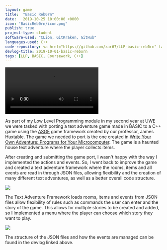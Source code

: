 ```yaml
---
layout: game
title:  "Basic Reb0rn"
date:   2019-10-25 10:00:00 +0000
icon: "BasicReb0rn/icon.png"
publish: true
project-type: student
software-used: "CLion, GitKraken, GitHub"
languages-used: C++
code-repository: <a href="https://github.com/zar67/LLP-basic-reb0rn" target="_blank">GitHub</a>
devlog-title: 2019-10-01-basic-reborn
tags: [LLP, BASIC, Coursework, C++]
---
```


<video controls>
  <source src="{{ site.baseurl }}/assets/BasicReb0rn/cpp-port-gameplay.mp4" type="video/mp4">
</video>

As part of my Low Level Programming module in my second year at UWE we were tasked with porting a text adventure game made in BASIC to a C++ game using the [ASGE](https://github.com/HuxyUK/ASGE) game framework created by our professor, James Huxtable. The game we needed to port is the one created in <a href="https://www.amazon.co.uk/Write-Your-Own-Adventure-Microcomputer/dp/0686878329" target="_blank">Write Your Own Adventure: Programs for Your Microcomputer</a>. The game is a haunted house text adventure where the player collects items.

After creating and submitting the game port, I wasn't happy with the way I implemented the actions and events. So, I went back to improve the game and created a text adventure framework where the rooms, items and all events are read in through JSON files, allowing flexibility and the creation of many different text adventures, as well as a better overall code structure.

<img src="{{ site.baseurl }}/assets/BasicReb0rn/framework-gameplay.png"/>

The Text Adventure Framework loads rooms, items and events from JSON files allow flexibility of rules such as commands the user can enter and the story of the game. This allows for multiple stories to be created and added, so I implemented a menu where the player can choose which story they want to play.

<img src="{{ site.baseurl }}/assets/BasicReb0rn/framework-main-menu.png"/>

The structure of the JSON files and how the events are managed can be found in the devlog linked above.